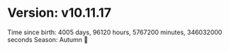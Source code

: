 # Version: v10.11.17
Time since birth: 4005 days, 96120 hours, 5767200 minutes, 346032000 seconds
Season: Autumn 🍁
